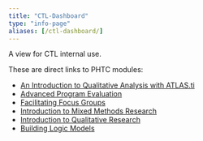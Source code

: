 ```yaml
---
title: "CTL-Dashboard"
type: "info-page"
aliases: [/ctl-dashboard/]
---
```


<div class="alert alert-success" role="alert">
  A view for CTL internal use.
</div>

These are direct links to PHTC modules:

* [An Introduction to Qualitative Analysis with ATLAS.ti](/atlasti)
* [Advanced Program Evaluation](/programevaluation)
* [Facilitating Focus Groups](/focusgroups)
* [Introduction to Mixed Methods Research](/mixedmethods)
* [Introduction to Qualitative Research](/qualitativeresearch)
* [Building Logic Models](/logicmodels)
